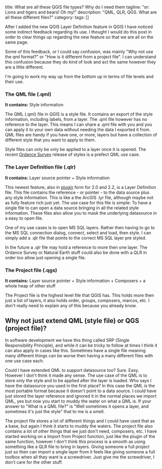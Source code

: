 title: What are all these QGIS file types? Why do I need them
tagline: "or: Lions and tigers and bears! Oh my!"
description: "QML, QLR, QGS. What are all these different files?"
category: 
tags: []

After I added the new QGIS Layer Definition feature in QGIS I have noticed some indirect feedback regarding its use. I thought I would do this post in order to clear things up regarding the new feature so that we are all on the same page.

Some of this feedback, or I could say confusion, was mainly "Why not use the qml format?" or "How is it different from a project file".  I can understand this confusion because they do kind of look and act the same however they are a little different.

I'm going to work my way up from the bottom up in terms of file levels and their use.

### The QML file (.qml)

**It contains:** Style information

The QML (.qml) file in QGIS is a style file.  It contains an export of the style information, including labels, from a layer.  The .qml file however has no reference to the layer. This means I can share a .qml file with you and you can apply it to your own data without needing the data I exported it from.    QML files are handy if you have one, or more, layers but have a collection of different style that you want to apply to them.

Style files can only be only be applied to a layer once it is opened. The recent [Ordance Survey](http://www.ordnancesurvey.co.uk/blog/2014/03/opening-up-to-qgis-qml-launched-for-os-opendata/) release of styles is a prefect QML use case.

### The Layer Definition file (.qlr)

**It contains:** Layer source pointer + Style information

This newest feature, also in [plugin](http://plugins.qgis.org/plugins/layerdefinitions/) form for 2.0 and 2.2, is a Layer Definition file.  This file contains the reference - or pointer - to the data source plus any style information.  This is like a the ArcGIS .lyr file, although maybe not as fully feature rich just yet.   The use case for this file is simple: To have a single file to can open a data source bringing in all the related style information.  These files also allow you to mask the underlying datasource in a easy to open file. 

One of my use cases is to open MS SQL layers.  Rather then having to go to the MS SQL connection dialog, connect, select and load, then style.  I can simply add a .qlr file that points to the correct MS SQL layer pre styled.

In the future a .qlr file may hold a reference to more then one layer. The Ordance Survey or Natural Earth stuff could also be done with a QLR in order too allow just opening a single file.

### The Project file (.qgs)

**It contains:** Layer source pointer + Style information + Composers + a whole heap of other stuff

The Project file is the highest level file that QGIS has.  This holds more then just a list of layers, it also holds order, groups, composers, marcos, etc.  I don't really need to explain any of this because you already know.


## Why not just extend QML (style file) or QGS (project file)?

In software development we have this thing called SRP (Single Responsibility Principle), and while it can be tricky to follow at times I think it can also apply in cases like this. Sometimes have a single file meaning many different things can be worse then having a many different files with one use case each.  

Could I have extended QML to support datasource too? Sure. Easy. However I don't think it made any sense. The use case of the QML is to store only the style and to be applied after the layer is loaded.  Who says I have the datasource you used in the first place?  In this case the QML is the most portable format because it doesn't point to a data source.  I could have just stored the layer reference and ignored it in the normal places we import QML, yes but now you start to muddy the water on what a QML is.  If your answer to "What is a QML file?" is "Well sometimes it opens a layer, and sometimes it's just the style" that to me is a smell.

The project file stores a lot of different things and I could have used that as a base, but again I think it starts to muddy the waters. The project file also contains a lot of other things that we just don't need, composers, etc.  I have started working on a Import from Project function, just like the plugin of the same function, however I don't think this process is a smooth as using something like a QLR file to bring in layers.  Giving someone a full project just so then can import a single layer from it feels like giving someone a full toolbox when all they want is a screwdriver. Just give me the screwdriver, I don't care for the other stuff.

